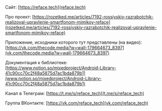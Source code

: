 Сайт:
[https://reface.tech](reface.tech)

Про проект:
[https://rozetked.me/articles/7192-rossiyskiy-razrabotchik-realizoval-upravlenie-smartfonom-mimikoy-reface](rozetked.me/articles/7192-rossiyskiy-razrabotchik-realizoval-upravlenie-smartfonom-mimikoy-reface)

Приложение, исходники которого тут представлены (на видео):
[https://vk.com/thecode.media?w=wall-179664673_8397](vk.com/thecode.media?w=wall-179664673_8397)

Документация к библиотеке:
[https://www.notion.so/mixedproject/Android-Library-41c90cc70c2f48a5875d7ac1bda879b1](www.notion.so/mixedproject/Android-Library-41c90cc70c2f48a5875d7ac1bda879b1)

Канал в Телеграм:
[https://t.me/s/reface_tech](t.me/s/reface_tech)

Группа ВКонтакте:
[https://vk.com/reface_tech](vk.com/reface_tech)
